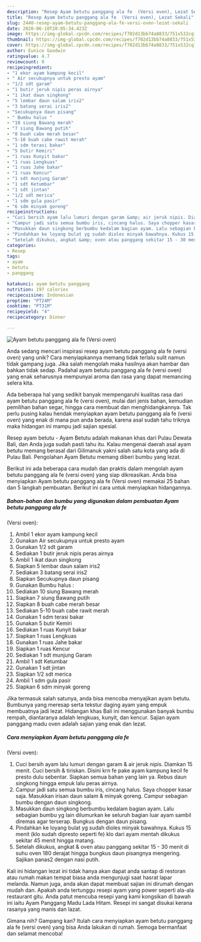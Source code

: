 ```yaml
---
description: "Resep Ayam betutu panggang ala fe  (Versi oven), Lezat Sekali"
title: "Resep Ayam betutu panggang ala fe  (Versi oven), Lezat Sekali"
slug: 2440-resep-ayam-betutu-panggang-ala-fe-versi-oven-lezat-sekali
date: 2020-06-10T20:05:34.423Z
image: https://img-global.cpcdn.com/recipes/f702d13bb74a8833/751x532cq70/ayam-betutu-panggang-ala-fe-versi-oven-foto-resep-utama.jpg
thumbnail: https://img-global.cpcdn.com/recipes/f702d13bb74a8833/751x532cq70/ayam-betutu-panggang-ala-fe-versi-oven-foto-resep-utama.jpg
cover: https://img-global.cpcdn.com/recipes/f702d13bb74a8833/751x532cq70/ayam-betutu-panggang-ala-fe-versi-oven-foto-resep-utama.jpg
author: Eunice Goodwin
ratingvalue: 4.7
reviewcount: 9
recipeingredient:
- "1 ekor ayam kampung kecil"
- " Air secukupnya untuk presto ayam"
- "1/2 sdt garam"
- "1 butir jeruk nipis peras airnya"
- "1 ikat daun singkong"
- "5 lembar daun salam iris2"
- "3 batang serai iris2"
- "Secukupnya daun pisang"
- " Bumbu halus "
- "10 siung Bawang merah"
- "7 siung Bawang putih"
- "8 buah cabe merah besar"
- "5-10 buah cabe rawit merah"
- "1 sdm terasi bakar"
- "5 butir Kemiri"
- "1 ruas Kunyit bakar"
- "1 ruas Lengkuas"
- "1 ruas Jahe bakar"
- "1 ruas Kencur"
- "1 sdt munjung Garam"
- "1 sdt Ketumbar"
- "1 sdt jintan"
- "1/2 sdt merica"
- "1 sdm gula pasir"
- "6 sdm minyak goreng"
recipeinstructions:
- "Cuci bersih ayam lalu lumuri dengan garam &amp; air jeruk nipis. Diamkan 15 menit. Cuci bersih &amp; tiriskan. Disini krn fe pake ayam kampung kecil fe presto dulu sebentar. Siapkan semua bahan yang lain ya. Rebus daun singkong hingga empuk lalu peras airnya."
- "Campur jadi satu semua bumbu iris, cincang halus. Saya chopper kasar saja. Masukkan irisan daun salam &amp; minyak goreng. Campur sebagian bumbu dengan daun singkong."
- "Masukkan daun singkong berbumbu kedalam bagian ayam. Lalu sebagian bumbu yg lain dilumurkan ke seluruh bagian luar ayam sambil diremas agar terserap. Bungkus dengan daun pisang."
- "Pindahkan ke loyang bulat yg sudah dioles minyak bawahnya. Kukus 15 menit (klo sudah dipresto seperti fe) klo dari ayam mentah dikukus sekitar 45 menit hingga matang."
- "Setelah dikukus, angkat &amp; oven atau panggang sekitar 15 - 30 menit di suhu oven 180 derajat hingga bungkus daun pisangnya mengering. Sajikan panas2 dengan nasi putih."
categories:
- Resep
tags:
- ayam
- betutu
- panggang

katakunci: ayam betutu panggang 
nutrition: 197 calories
recipecuisine: Indonesian
preptime: "PT24M"
cooktime: "PT31M"
recipeyield: "4"
recipecategory: Dinner

---
```



![Ayam betutu panggang ala fe 
(Versi oven)](https://img-global.cpcdn.com/recipes/f702d13bb74a8833/751x532cq70/ayam-betutu-panggang-ala-fe-versi-oven-foto-resep-utama.jpg)

Anda sedang mencari inspirasi resep ayam betutu panggang ala fe 
(versi oven) yang unik? Cara menyiapkannya memang tidak terlalu sulit namun tidak gampang juga. Jika salah mengolah maka hasilnya akan hambar dan bahkan tidak sedap. Padahal ayam betutu panggang ala fe 
(versi oven) yang enak seharusnya mempunyai aroma dan rasa yang dapat memancing selera kita.

Ada beberapa hal yang sedikit banyak mempengaruhi kualitas rasa dari ayam betutu panggang ala fe 
(versi oven), mulai dari jenis bahan, kemudian pemilihan bahan segar, hingga cara membuat dan menghidangkannya. Tak perlu pusing kalau hendak menyiapkan ayam betutu panggang ala fe 
(versi oven) yang enak di mana pun anda berada, karena asal sudah tahu triknya maka hidangan ini mampu jadi sajian spesial.

Resep ayam betutu - Ayam Betutu adalah makanan khas dari Pulau Dewata Bali, dan Anda juga sudah pasti tahu itu. Kalau mengenai daerah asal ayam betutu memang berasal dari Gilimanuk yakni salah satu kota yang ada di Pulau Bali. Pengolahan Ayam Betutu memang diberi bumbu yang lezat.


Berikut ini ada beberapa cara mudah dan praktis dalam mengolah ayam betutu panggang ala fe 
(versi oven) yang siap dikreasikan. Anda bisa menyiapkan Ayam betutu panggang ala fe 
(Versi oven) memakai 25 bahan dan 5 langkah pembuatan. Berikut ini cara untuk menyiapkan hidangannya.

<!--inarticleads1-->

##### Bahan-bahan dan bumbu yang digunakan dalam pembuatan Ayam betutu panggang ala fe 
(Versi oven):

1. Ambil 1 ekor ayam kampung kecil
1. Gunakan  Air secukupnya untuk presto ayam
1. Gunakan 1/2 sdt garam
1. Sediakan 1 butir jeruk nipis peras airnya
1. Ambil 1 ikat daun singkong
1. Siapkan 5 lembar daun salam iris2
1. Sediakan 3 batang serai iris2
1. Siapkan Secukupnya daun pisang
1. Gunakan  Bumbu halus :
1. Sediakan 10 siung Bawang merah
1. Siapkan 7 siung Bawang putih
1. Siapkan 8 buah cabe merah besar
1. Sediakan 5-10 buah cabe rawit merah
1. Gunakan 1 sdm terasi bakar
1. Gunakan 5 butir Kemiri
1. Sediakan 1 ruas Kunyit bakar
1. Siapkan 1 ruas Lengkuas
1. Gunakan 1 ruas Jahe bakar
1. Siapkan 1 ruas Kencur
1. Sediakan 1 sdt munjung Garam
1. Ambil 1 sdt Ketumbar
1. Gunakan 1 sdt jintan
1. Siapkan 1/2 sdt merica
1. Ambil 1 sdm gula pasir
1. Siapkan 6 sdm minyak goreng


Jika termasuk salah satunya, anda bisa mencoba menyajikan ayam betutu. Bumbunya yang meresap serta tekstur daging ayam yang empuk membuatnya jadi lezat. Hidangan khas Bali ini menggunakan banyak bumbu rempah, diantaranya adalah lengkuas, kunyit, dan kencur. Sajian ayam panggang madu oven adalah sajian yang enak dan lezat. 

<!--inarticleads2-->

##### Cara menyiapkan Ayam betutu panggang ala fe 
(Versi oven):

1. Cuci bersih ayam lalu lumuri dengan garam &amp; air jeruk nipis. Diamkan 15 menit. Cuci bersih &amp; tiriskan. Disini krn fe pake ayam kampung kecil fe presto dulu sebentar. Siapkan semua bahan yang lain ya. Rebus daun singkong hingga empuk lalu peras airnya.
1. Campur jadi satu semua bumbu iris, cincang halus. Saya chopper kasar saja. Masukkan irisan daun salam &amp; minyak goreng. Campur sebagian bumbu dengan daun singkong.
1. Masukkan daun singkong berbumbu kedalam bagian ayam. Lalu sebagian bumbu yg lain dilumurkan ke seluruh bagian luar ayam sambil diremas agar terserap. Bungkus dengan daun pisang.
1. Pindahkan ke loyang bulat yg sudah dioles minyak bawahnya. Kukus 15 menit (klo sudah dipresto seperti fe) klo dari ayam mentah dikukus sekitar 45 menit hingga matang.
1. Setelah dikukus, angkat &amp; oven atau panggang sekitar 15 - 30 menit di suhu oven 180 derajat hingga bungkus daun pisangnya mengering. Sajikan panas2 dengan nasi putih.


Kali ini hidangan lezat ini tidak hanya akan dapat anda santap di restoran atau rumah makan tempat biasa anda mengunjugi saat hasrat lapar melanda. Namun juga, anda akan dapat membuat sajian ini dirumah dengan mudah dan. Apakah anda tertunggu resepi ayam yang power seperti ala-ala restaurant gitu. Anda patut mencuba resepi yang kami kongsikan di bawah ini iaitu Ayam Panggang Madu Lada Hitam. Resepi ini sangat disukai kerana rasanya yang manis dan lazat. 

Gimana nih? Gampang kan? Itulah cara menyiapkan ayam betutu panggang ala fe 
(versi oven) yang bisa Anda lakukan di rumah. Semoga bermanfaat dan selamat mencoba!
